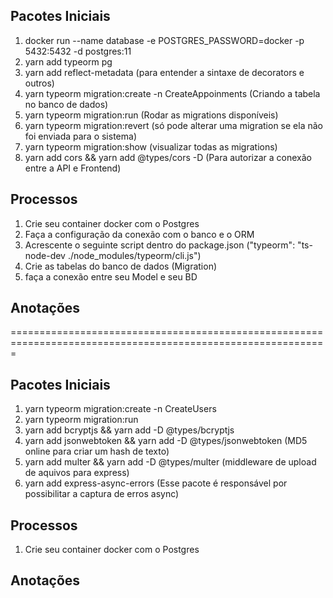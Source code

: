 ## Pacotes Iniciais

1. docker run --name database -e POSTGRES_PASSWORD=docker -p 5432:5432 -d postgres:11
2. yarn add typeorm pg
3. yarn add reflect-metadata (para entender a sintaxe de decorators e outros)
4. yarn typeorm migration:create -n CreateAppoinments (Criando a tabela no banco de dados)
5. yarn typeorm migration:run (Rodar as migrations disponíveis)
6. yarn typeorm migration:revert (só pode alterar uma migration se ela não foi enviada para o sistema)
7. yarn typeorm migration:show (visualizar todas as migrations)
8. yarn add cors && yarn add @types/cors -D (Para autorizar a conexão entre a API e Frontend)

## Processos

1. Crie seu container docker com o Postgres
2. Faça a configuração da conexão com o banco e o ORM
3. Acrescente o seguinte script dentro do package.json ("typeorm": "ts-node-dev ./node_modules/typeorm/cli.js")
4. Crie as tabelas do banco de dados (Migration)
5. faça a conexão entre seu Model e seu BD

## Anotações

=============================================================================================================

## Pacotes Iniciais

1. yarn typeorm migration:create -n CreateUsers
2. yarn typeorm migration:run
3. yarn add bcryptjs && yarn add -D @types/bcryptjs
4. yarn add jsonwebtoken && yarn add -D @types/jsonwebtoken (MD5 online para criar um hash de texto)
5. yarn add multer && yarn add -D @types/multer (middleware de upload de aquivos para express)
6. yarn add express-async-errors (Esse pacote é responsável por possibilitar a captura de erros async)

## Processos

1. Crie seu container docker com o Postgres

## Anotações

